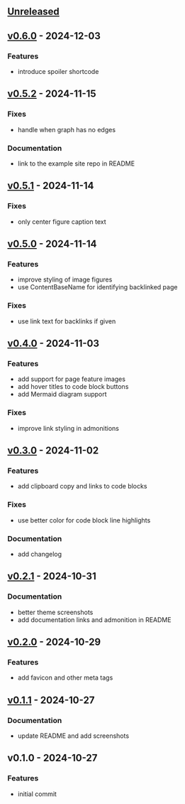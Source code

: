 <a name="unreleased"></a>
## [Unreleased]


<a name="v0.6.0"></a>
## [v0.6.0] - 2024-12-03
### Features
- introduce spoiler shortcode


<a name="v0.5.2"></a>
## [v0.5.2] - 2024-11-15
### Fixes
- handle when graph has no edges

### Documentation
- link to the example site repo in README


<a name="v0.5.1"></a>
## [v0.5.1] - 2024-11-14
### Fixes
- only center figure caption text


<a name="v0.5.0"></a>
## [v0.5.0] - 2024-11-14
### Features
- improve styling of image figures
- use ContentBaseName for identifying backlinked page

### Fixes
- use link text for backlinks if given


<a name="v0.4.0"></a>
## [v0.4.0] - 2024-11-03
### Features
- add support for page feature images
- add hover titles to code block buttons
- add Mermaid diagram support

### Fixes
- improve link styling in admonitions


<a name="v0.3.0"></a>
## [v0.3.0] - 2024-11-02
### Features
- add clipboard copy and links to code blocks

### Fixes
- use better color for code block line highlights

### Documentation
- add changelog


<a name="v0.2.1"></a>
## [v0.2.1] - 2024-10-31
### Documentation
- better theme screenshots
- add documentation links and admonition in README


<a name="v0.2.0"></a>
## [v0.2.0] - 2024-10-29
### Features
- add favicon and other meta tags


<a name="v0.1.1"></a>
## [v0.1.1] - 2024-10-27
### Documentation
- update README and add screenshots


<a name="v0.1.0"></a>
## v0.1.0 - 2024-10-27
### Features
- initial commit


[Unreleased]: https://github.com/michenriksen/hugo-theme-til/compare/v0.6.0...HEAD
[v0.6.0]: https://github.com/michenriksen/hugo-theme-til/compare/v0.5.2...v0.6.0
[v0.5.2]: https://github.com/michenriksen/hugo-theme-til/compare/v0.5.1...v0.5.2
[v0.5.1]: https://github.com/michenriksen/hugo-theme-til/compare/v0.5.0...v0.5.1
[v0.5.0]: https://github.com/michenriksen/hugo-theme-til/compare/v0.4.0...v0.5.0
[v0.4.0]: https://github.com/michenriksen/hugo-theme-til/compare/v0.3.0...v0.4.0
[v0.3.0]: https://github.com/michenriksen/hugo-theme-til/compare/v0.2.1...v0.3.0
[v0.2.1]: https://github.com/michenriksen/hugo-theme-til/compare/v0.2.0...v0.2.1
[v0.2.0]: https://github.com/michenriksen/hugo-theme-til/compare/v0.1.1...v0.2.0
[v0.1.1]: https://github.com/michenriksen/hugo-theme-til/compare/v0.1.0...v0.1.1
